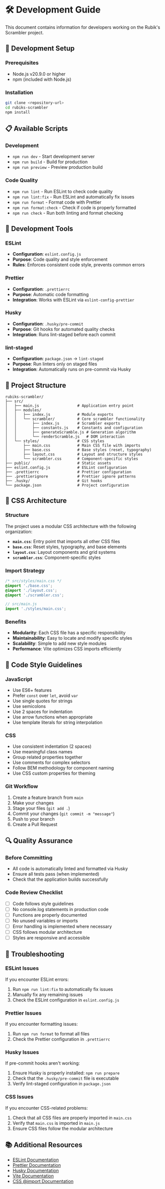 # 🛠️ Development Guide

This document contains information for developers working on the Rubik's Scrambler project.

## 🚀 Development Setup

### Prerequisites

- Node.js v20.9.0 or higher
- npm (included with Node.js)

### Installation

```bash
git clone <repository-url>
cd rubiks-scrambler
npm install
```

## 📋 Available Scripts

### Development

- `npm run dev` - Start development server
- `npm run build` - Build for production
- `npm run preview` - Preview production build

### Code Quality

- `npm run lint` - Run ESLint to check code quality
- `npm run lint:fix` - Run ESLint and automatically fix issues
- `npm run format` - Format code with Prettier
- `npm run format:check` - Check if code is properly formatted
- `npm run check` - Run both linting and format checking

## 🔧 Development Tools

### ESLint

- **Configuration**: `eslint.config.js`
- **Purpose**: Code quality and style enforcement
- **Rules**: Enforces consistent code style, prevents common errors

### Prettier

- **Configuration**: `.prettierrc`
- **Purpose**: Automatic code formatting
- **Integration**: Works with ESLint via `eslint-config-prettier`

### Husky

- **Configuration**: `.husky/pre-commit`
- **Purpose**: Git hooks for automated quality checks
- **Integration**: Runs lint-staged before each commit

### lint-staged

- **Configuration**: `package.json` → `lint-staged`
- **Purpose**: Run linters only on staged files
- **Integration**: Automatically runs on pre-commit via Husky

## 📁 Project Structure

```
rubiks-scrambler/
├── src/
│   ├── main.js                 # Application entry point
│   ├── modules/
│   │   ├── index.js            # Module exports
│   │   └── scrambler/          # Core scrambler functionality
│   │       ├── index.js        # Scrambler exports
│   │       ├── constants.js    # Constants and configuration
│   │       ├── generateScramble.js # Generation algorithm
│   │       └── renderScramble.js   # DOM interaction
│   └── styles/                 # CSS styles
│       ├── main.css            # Main CSS file with imports
│       ├── base.css            # Base styles (reset, typography)
│       ├── layout.css          # Layout and structure styles
│       └── scrambler.css       # Component-specific styles
├── public/                     # Static assets
├── eslint.config.js            # ESLint configuration
├── .prettierrc                 # Prettier configuration
├── .prettierignore             # Prettier ignore patterns
├── .husky/                     # Git hooks
└── package.json                # Project configuration
```

## 🎨 CSS Architecture

### Structure

The project uses a modular CSS architecture with the following organization:

- **`main.css`**: Entry point that imports all other CSS files
- **`base.css`**: Reset styles, typography, and base elements
- **`layout.css`**: Layout components and grid systems
- **`scrambler.css`**: Component-specific styles

### Import Strategy

```css
/* src/styles/main.css */
@import './base.css';
@import './layout.css';
@import './scrambler.css';
```

```javascript
// src/main.js
import './styles/main.css';
```

### Benefits

- **Modularity**: Each CSS file has a specific responsibility
- **Maintainability**: Easy to locate and modify specific styles
- **Scalability**: Simple to add new style modules
- **Performance**: Vite optimizes CSS imports efficiently

## 🎯 Code Style Guidelines

### JavaScript

- Use ES6+ features
- Prefer `const` over `let`, avoid `var`
- Use single quotes for strings
- Use semicolons
- Use 2 spaces for indentation
- Use arrow functions when appropriate
- Use template literals for string interpolation

### CSS

- Use consistent indentation (2 spaces)
- Use meaningful class names
- Group related properties together
- Use comments for complex selectors
- Follow BEM methodology for component naming
- Use CSS custom properties for theming

### Git Workflow

1. Create a feature branch from `main`
2. Make your changes
3. Stage your files (`git add .`)
4. Commit your changes (`git commit -m "message"`)
5. Push to your branch
6. Create a Pull Request

## 🔍 Quality Assurance

### Before Committing

- All code is automatically linted and formatted via Husky
- Ensure all tests pass (when implemented)
- Check that the application builds successfully

### Code Review Checklist

- [ ] Code follows style guidelines
- [ ] No console.log statements in production code
- [ ] Functions are properly documented
- [ ] No unused variables or imports
- [ ] Error handling is implemented where necessary
- [ ] CSS follows modular architecture
- [ ] Styles are responsive and accessible

## 🐛 Troubleshooting

### ESLint Issues

If you encounter ESLint errors:

1. Run `npm run lint:fix` to automatically fix issues
2. Manually fix any remaining issues
3. Check the ESLint configuration in `eslint.config.js`

### Prettier Issues

If you encounter formatting issues:

1. Run `npm run format` to format all files
2. Check the Prettier configuration in `.prettierrc`

### Husky Issues

If pre-commit hooks aren't working:

1. Ensure Husky is properly installed: `npm run prepare`
2. Check that the `.husky/pre-commit` file is executable
3. Verify lint-staged configuration in `package.json`

### CSS Issues

If you encounter CSS-related problems:

1. Check that all CSS files are properly imported in `main.css`
2. Verify that `main.css` is imported in `main.js`
3. Ensure CSS files follow the modular architecture

## 📚 Additional Resources

- [ESLint Documentation](https://eslint.org/)
- [Prettier Documentation](https://prettier.io/)
- [Husky Documentation](https://typicode.github.io/husky/)
- [Vite Documentation](https://vitejs.dev/)
- [CSS @import Documentation](https://developer.mozilla.org/en-US/docs/Web/CSS/@import)
